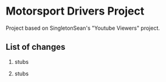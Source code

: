 # Motorsport Drivers Project

Project based on SingletonSean's "Youtube Viewers" project.

## List of changes

1. stubs

2. stubs
